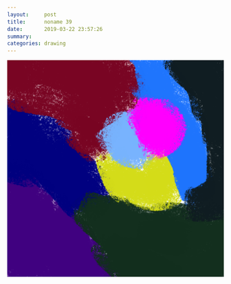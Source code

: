 ```yaml
---
layout:     post
title:      noname 39
date:       2019-03-22 23:57:26
summary:    
categories: drawing
---
```

![noname 39](/images/diary/noname-39.png ".")
